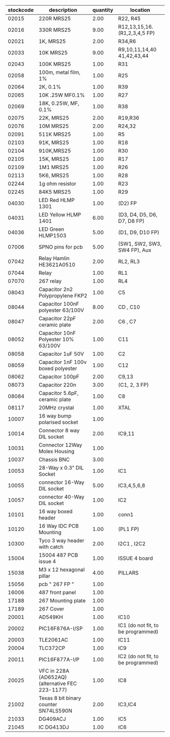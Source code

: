 |stockcode|description|quantity|location|
|---------|-----------|--------|--------|
|02015|220R MRS25|2.00|R22, R45|
|02016|330R MRS25|9.00|R12,13,15,16. (R1,2,3,4,5 FP)|
|02021|1K, MRS25|2.00|R34,R6|
|02033|10K MRS25|9.00|R9,10,11,14,40 41,42,43,44|
|02043|100K MRS25|1.00|R31|
|02058|100m, metal film, 1%|1.00|R25|
|02064|2K, 0.1%|1.00|R39|
|02065|10K .25W MF0.1%|1.00|R27|
|02069|18K, 0.25W, MF, 0.1%|1.00|R38|
|02075|22K, MRS25|2.00|R19,R36|
|02076|10M MRS25|2.00|R24,32|
|02091|511K MRS25|1.00|R5|
|02103|91K, MRS25|1.00|R18|
|02104|910K,MRS25|1.00|R30|
|02105|15K, MRS25|1.00|R17|
|02109|1M1 MRS25|1.00|R26|
|02113|5K6, MRS25|1.00|R28|
|02244|1g ohm resistor|1.00|R23|
|02245|84K5 MRS25|1.00|R29|
|04030|LED Red HLMP 1301|1.00|(D2) FP|
|04031|LED Yellow HLMP 1401|6.00|(D3, D4, D5, D6, D7, D8 FP)|
|04036|LED Green HLMP1503|5.00|(D1, D9, D10 FP)|
|07006|SPNO pins for pcb|5.00|(SW1, SW2, SW3, SW4 FP), Aux|
|07042|Relay  Hamlin HE3621A0510|2.00|RL2,  RL3|
|07044|Relay|1.00|RL1|
|07070|267 relay|1.00|RL4|
|08043|Capacitor 2n2 Polypropylene FKP2|1.00|C5|
|08044|Capacitor 100nF polyester 63/100V|8.00|CD , C10|
|08047|Capacitor 22pF ceramic plate|2.00|C6 , C7|
|08052|Capacitor 10nF Polyester 10% 63/100V|1.00|C11|
|08058|Capacitor 1uF 50V|1.00|C2|
|08059|Capacitor 1nF 100v boxed polyester|1.00|C12|
|08062|Capacitor 100pF|2.00|C9,13|
|08073|Capacitor 220n|3.00|(C1, 2, 3 FP)|
|08084|Capacitor 5.6pF, ceramic plate|1.00|C8|
|08117|20MHz crystal|1.00|XTAL|
|10007|16 way bump polarised socket|1.00||
|10014|Connector 8 way DIL socket|2.00|IC9,11|
|10031|Connector 12Way Molex Housing|1.00||
|10037|Chassis BNC|3.00||
|10053|28-Way x 0.3" DIL Socket|1.00|IC1|
|10055|connector 16-Way DIL socket|5.00|IC3,4,5,6,8|
|10057|connector 40-Way DIL socket|1.00|IC2|
|10101|16 way boxed header|1.00|conn1|
|10120|16 Way IDC PCB Mounting|1.00|(PL1 FP)|
|10300|Tyco 3 way header with catch|2.00|I2C1 , I2C2|
|15004|15004 487 PCB issue 4|1.00|ISSUE 4 board |
|15038|M3 x 12 hexagonal pillar|4.00|PILLARS|
|15056|pcb  " 267 FP "|1.00||
|16006|487 front panel|1.00||
|17188|267 Mounting plate|1.00||
|17189|267 Cover|1.00||
|20001|AD549KH|1.00|IC10|
|20002|PIC16F876A-I/SP|1.00|IC1 (do not fit, to be programmed)|
|20003|TLE2061AC|1.00|IC11|
|20004|TLC372CP|1.00|IC9|
|20011|PIC16F877A-I/P|1.00|IC2 (do not fit, to be programmed)|
|20025|VFC in 228A (AD652AQ) (alternative FEC  223-1177)|1.00|IC8|
|21002|Texas 8 bit binary counter  SN74LS590N|2.00|IC3,IC4|
|21033|DG409ACJ|1.00|IC5|
|21045|IC DG413DJ|1.00|IC6|
